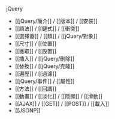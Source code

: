 jQuery
- [[jQuery/簡介]] / [[版本]] / [[安裝]]
- [[語法]] / [[鏈式]] / [[衝突]]
- [[選擇器]] / [[類]] / [[jQuery/對象]]
- [[尺寸]] / [[位置]]
- [[獲取]] / [[設置]]
- [[插入]] / [[jQuery/刪除]]
- [[替換]] / [[jQuery/克隆]]
- [[遍歷]] / [[過濾]]
- [[jQuery/事件]] / [[屬性]]
- [[方法]] / [[回調]]
- [[動畫]] / [[淡化]] / [[隱顯]] / [[滑動]]
- [[AJAX]] / [[GET]] / [[POST]] / [[載入]]
- [[JSONP]]